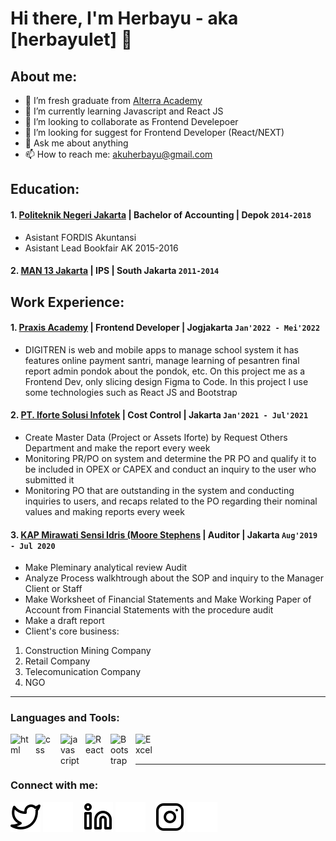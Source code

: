 # Hi there, I'm Herbayu - aka [herbayulet] 👋
## About me:
- 🔭 I’m fresh graduate from [Alterra Academy](https://www.huawei.com/en/?ic_medium=direct&ic_source=surlent)
- 🌱 I’m currently learning Javascript and React JS
- 👯 I’m looking to collaborate as Frontend Develepoer
- 🤔 I’m looking for suggest for Frontend Developer (React/NEXT)
- 💬 Ask me about anything
- 📫 How to reach me: akuherbayu@gmail.com

## Education:

#### 1. [Politeknik Negeri Jakarta](https://www.pnj.ac.id) | Bachelor of Accounting | Depok `2014-2018`
   - Asistant FORDIS Akuntansi
   - Asistant Lead Bookfair AK 2015-2016
 #### 2. [MAN 13 Jakarta](https://www.man13-jkt.sch.id/) | IPS | South Jakarta `2011-2014`

## Work Experience:
#### 1. [Praxis Academy](https://www.instagram.com/praxisacademy/) | Frontend Developer | Jogjakarta `Jan'2022 - Mei'2022`
   - DIGITREN is web and mobile apps to manage school system it has features online payment santri, manage learning of pesantren final report admin pondok about the pondok, etc. On this project me as a Frontend Dev, only slicing design Figma to Code.
In this project I use some technologies such as React JS and Bootstrap
#### 2. [PT. Iforte Solusi Infotek](https://www.iforte.id/) | Cost Control | Jakarta `Jan'2021 - Jul'2021`
   - Create Master Data (Project or Assets Iforte) by Request Others Department and make the report every week 
   - Monitoring PR/PO on system and determine the PR PO and qualify it to be included in OPEX or CAPEX and conduct an inquiry to the user who submitted     it 
   - Monitoring PO that are outstanding in the system and conducting inquiries to users, and recaps related to the PO regarding their nominal values ​​and making reports every week
#### 3. [KAP Mirawati Sensi Idris (Moore Stephens](https://www.moore-global.com/locations/mirawati-sensi-idris-jakarta) | Auditor | Jakarta `Aug'2019 - Jul 2020`
   - Make Pleminary analytical review Audit
   - Analyze Process walkhtrough about the SOP and inquiry to the Manager Client or Staff
   - Make Worksheet of Financial Statements and Make Working Paper of Account from Financial Statements with the procedure audit
   - Make a draft report
   - Client's core business:
  1. Construction Mining Company
  2. Retail Company
  3. Telecomunication Company
  4. NGO
---

### Languages and Tools:

[<img align="left" alt="html" width="30px" src="https://cdn.jsdelivr.net/gh/devicons/devicon/icons/html5/html5-original-wordmark.svg" style="padding-right:10px;" />][webdev]
[<img align="left" alt="css" width="30px" src="https://cdn.jsdelivr.net/gh/devicons/devicon/icons/css3/css3-original-wordmark.svg" style="padding-right:10px;" />][webdev]
[<img align="left" alt="javascript" width="30px" src="https://cdn.jsdelivr.net/gh/devicons/devicon/icons/javascript/javascript-original.svg" style="padding-right:10px;" />][webdev]
[<img align="left" alt="React" width="30px" src="https://cdn.jsdelivr.net/gh/devicons/devicon/icons/react/react-original-wordmark.svg" style="padding-right:10px;" />][webdev]
[<img align="left" alt="Bootstrap" width="30px" src="https://cdn.jsdelivr.net/gh/devicons/devicon/icons/bootstrap/bootstrap-plain-wordmark.svg" style="padding-right:10px;" />][webdev]
[<img align="left" alt="Excel" width="30px" src="https://cdn.jsdelivr.net/gh/devicons/devicon/icons/tailwindcss/tailwindcss-plain.svg" style="padding-right:10px;" />][webdev]

<br />
<br />

---
### Connect with me:

[![website](./img/twitter-light.svg)](https://twitter.com/sayaherbayu#gh-light-mode-only)
[![website](./img/twitter-dark.svg)](https://twitter.com/sayaherbayu#gh-dark-mode-only)
&nbsp;&nbsp;
[![website](./img/linkedin-light.svg)](https://www.linkedin.com/in/herbayulet12#gh-light-mode-only)
[![website](./img/linkedin-dark.svg)](https://www.linkedin.com/in/herbayulet12#gh-dark-mode-only)
&nbsp;&nbsp;
[![website](./img/instagram-light.svg)](https://instagram.com/herbayuuw#gh-light-mode-only)
[![website](./img/instagram-dark.svg)](https://instagram.com/herbayuuw#gh-dark-mode-only)



[webdev]: https://github.com/herbayulet
